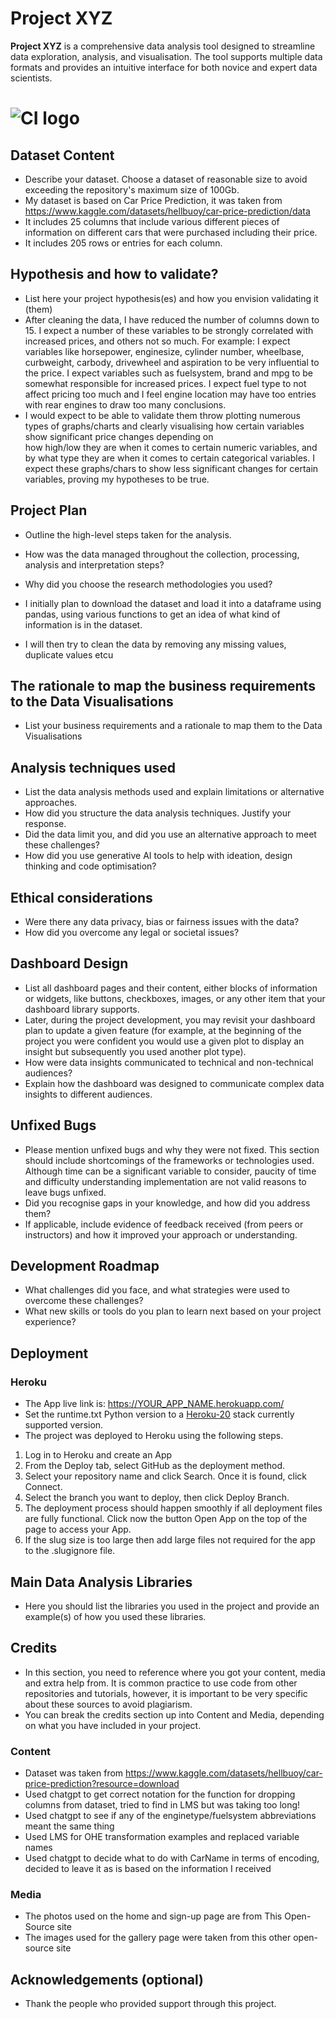 # Project XYZ

**Project XYZ** is a comprehensive data analysis tool designed to streamline data exploration, analysis, and visualisation. The tool supports multiple data formats and provides an intuitive interface for both novice and expert data scientists.

# ![CI logo](https://codeinstitute.s3.amazonaws.com/fullstack/ci_logo_small.png)


## Dataset Content
* Describe your dataset. Choose a dataset of reasonable size to avoid exceeding the repository's maximum size of 100Gb.
* My dataset is based on Car Price Prediction, it was taken from https://www.kaggle.com/datasets/hellbuoy/car-price-prediction/data
* It includes 25 columns that include various different pieces of information on different cars that were purchased including their price.
* It includes 205 rows or entries for each column.


## Hypothesis and how to validate?
* List here your project hypothesis(es) and how you envision validating it (them) 
* After cleaning the data, I have reduced the number of columns down to 15. I expect a number of these variables to be strongly correlated with increased prices, and others not so much.
  For example: I expect variables like horsepower, enginesize, cylinder number, wheelbase, curbweight, carbody, drivewheel and aspiration to be very influential to the price.
               I expect variables such as fuelsystem, brand and mpg to be somewhat responsible for increased prices.
               I expect fuel type to not affect pricing too much and I feel engine location may have too entries with rear engines to draw too many conclusions.
* I would expect to be able to validate them throw plotting numerous types of graphs/charts and clearly visualising how certain variables show significant price changes depending on  
  how high/low they are when it comes to certain numeric variables, and by what type they are when it comes to certain categorical variables. I expect these graphs/chars to show less significant changes for certain variables, proving my hypotheses to be true.
## Project Plan
* Outline the high-level steps taken for the analysis.
* How was the data managed throughout the collection, processing, analysis and interpretation steps?
* Why did you choose the research methodologies you used?

* I initially plan to download the dataset and load it into a dataframe using pandas, using various functions to get an idea of what kind of information is in the dataset.
* I will then try to clean the data by removing any missing values, duplicate values etcu

## The rationale to map the business requirements to the Data Visualisations
* List your business requirements and a rationale to map them to the Data Visualisations

## Analysis techniques used
* List the data analysis methods used and explain limitations or alternative approaches.
* How did you structure the data analysis techniques. Justify your response.
* Did the data limit you, and did you use an alternative approach to meet these challenges?
* How did you use generative AI tools to help with ideation, design thinking and code optimisation?

## Ethical considerations
* Were there any data privacy, bias or fairness issues with the data?
* How did you overcome any legal or societal issues?

## Dashboard Design
* List all dashboard pages and their content, either blocks of information or widgets, like buttons, checkboxes, images, or any other item that your dashboard library supports.
* Later, during the project development, you may revisit your dashboard plan to update a given feature (for example, at the beginning of the project you were confident you would use a given plot to display an insight but subsequently you used another plot type).
* How were data insights communicated to technical and non-technical audiences?
* Explain how the dashboard was designed to communicate complex data insights to different audiences. 

## Unfixed Bugs
* Please mention unfixed bugs and why they were not fixed. This section should include shortcomings of the frameworks or technologies used. Although time can be a significant variable to consider, paucity of time and difficulty understanding implementation are not valid reasons to leave bugs unfixed.
* Did you recognise gaps in your knowledge, and how did you address them?
* If applicable, include evidence of feedback received (from peers or instructors) and how it improved your approach or understanding.

## Development Roadmap
* What challenges did you face, and what strategies were used to overcome these challenges?
* What new skills or tools do you plan to learn next based on your project experience? 

## Deployment
### Heroku

* The App live link is: https://YOUR_APP_NAME.herokuapp.com/ 
* Set the runtime.txt Python version to a [Heroku-20](https://devcenter.heroku.com/articles/python-support#supported-runtimes) stack currently supported version.
* The project was deployed to Heroku using the following steps.

1. Log in to Heroku and create an App
2. From the Deploy tab, select GitHub as the deployment method.
3. Select your repository name and click Search. Once it is found, click Connect.
4. Select the branch you want to deploy, then click Deploy Branch.
5. The deployment process should happen smoothly if all deployment files are fully functional. Click now the button Open App on the top of the page to access your App.
6. If the slug size is too large then add large files not required for the app to the .slugignore file.


## Main Data Analysis Libraries
* Here you should list the libraries you used in the project and provide an example(s) of how you used these libraries.


## Credits 

* In this section, you need to reference where you got your content, media and extra help from. It is common practice to use code from other repositories and tutorials, however, it is important to be very specific about these sources to avoid plagiarism. 
* You can break the credits section up into Content and Media, depending on what you have included in your project. 

### Content 

- Dataset was taken from https://www.kaggle.com/datasets/hellbuoy/car-price-prediction?resource=download
- Used chatgpt to get correct notation for the function for dropping columns from dataset, tried to find in LMS but was taking too long!
- Used chatgpt to see if any of the enginetype/fuelsystem abbreviations meant the same thing
- Used LMS for OHE transformation examples and replaced variable names
- Used chatgpt to decide what to do with CarName in terms of encoding, decided to leave it as is based on the information I received

### Media

- The photos used on the home and sign-up page are from This Open-Source site
- The images used for the gallery page were taken from this other open-source site



## Acknowledgements (optional)
* Thank the people who provided support through this project.